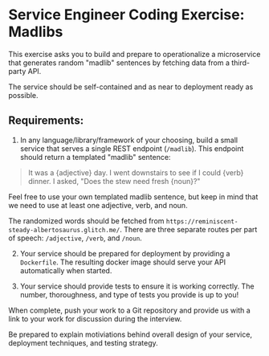 # Service Engineer Coding Exercise: Madlibs

This exercise asks you to build and prepare to operationalize a microservice that generates random "madlib" sentences by fetching data from a third-party API.

The service should be self-contained and as near to deployment ready as possible.

## Requirements:

1. In any language/library/framework of your choosing, build a small service that serves a single REST endpoint (`/madlib`). This endpoint should return a templated "madlib" sentence:

> It was a {adjective} day. I went downstairs to see if I could {verb} dinner. I asked, "Does the stew need fresh {noun}?"

Feel free to use your own templated madlib sentence, but keep in mind that we need to use at least one adjective, verb, and noun.

The randomized words should be fetched from `https://reminiscent-steady-albertosaurus.glitch.me/`. There are three separate routes per part of speech: `/adjective`, `/verb`, and `/noun`.

2. Your service should be prepared for deployment by providing a `Dockerfile`. The resulting docker image should serve your API automatically when started.

3. Your service should provide tests to ensure it is working correctly. The number, thoroughness, and type of tests you provide is up to you!


When complete, push your work to a Git repository and provide us with a link to your work for discussion during the interview.

Be prepared to explain motiviations behind overall design of your service, deployment techniques, and testing strategy.